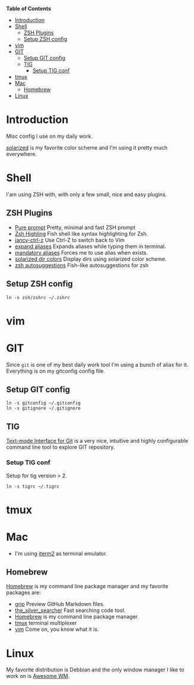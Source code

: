 **Table of Contents**

- [Introduction](#introduction)
- [Shell](#shell)
  - [ZSH Plugins](#zsh-plugins)
  - [Setup ZSH config](#setup-zsh-config)
- [vim](#vim)
- [GIT](#git)
  - [Setup GIT config](#setup-git-config)
  - [TIG](#tig)
    - [Setup TIG conf](#setup-tig-conf)
- [tmux](#tmux)
- [Mac](#mac)
  - [Homebrew](#homebrew)
- [Linux](#linux)

# Introduction

Misc config I use on my daily work.

[solarized](http://ethanschoonover.com/solarized) is my favorite color scheme and I'm using it pretty much everywhere.

# Shell

I'am using ZSH with, with only a few small, nice and easy plugins.

## ZSH Plugins

* [Pure prompt](https://github.com/sindresorhus/pure) Pretty, minimal and fast ZSH prompt
* [Zsh Highling](https://github.com/zsh-users/zsh-syntax-highlighting) Fish shell like syntax highlighting for Zsh.
* [jancy-ctrl-z](https://github.com/robbyrussell/oh-my-zsh/tree/master/plugins/fancy-ctrl-z) Use Ctrl-Z to switch back to Vim
* [expand aliases](https://github.com/jarmo/expand-aliases-oh-my-zsh) Expands aliases while typing them in terminal.
* [mandatory aliases](http://lkdjiin.github.io/blog/2015/07/20/de-meilleurs-alias-avec-zsh/) Forces me to use alias when exists.
* [solarized dir colors](https://github.com/seebi/dircolors-solarized) Display dirs using solarized color scheme.
* [zsh autosuggestions](https://github.com/zsh-users/zsh-autosuggestions) Fish-like autosuggestions for zsh

## Setup ZSH config

```
ln -s zsh/zshrc ~/.zshrc
```

# vim

# GIT

Since ```git``` is one of my best daily work tool I'm using a bunch of alias for it. Everything is on my gitconfig config file.

##  Setup GIT config

```
ln -s gitconfig ~/.gitconfig
ln -s gitignore ~/.gitignore
```

## TIG

[Text-mode Interface for Git](https://jonas.github.io/tig/) is a very nice, intuitive and highly configurable command line tool
to explore GIT repository.

### Setup TIG conf

Setup for tig version > 2.

```
ln -s tigrc ~/.tigrc
```

# tmux

# Mac

* I'm using [iterm2](https://www.iterm2.com/) as terminal emulator.

## Homebrew

[Homebrew](https://brew.sh/index_fr.html) is my command line package manager and my favorite packages are:

* [grip](https://github.com/joeyespo/grip) Preview GitHub Markdown files.
* [the_silver_searcher](https://geoff.greer.fm/ag/) Fast searching code tool.
* [Homebrew](https://brew.sh/index_fr.html) is my command line package manager.
* [tmux](https://github.com/tmux/tmux) terminal multiplexer
* [vim](http://www.vim.org/) Come on, you know what it is.

# Linux

My favorite distribution is Debbian and the only window manager I like to work on is [Awesome WM](https://awesomewm.org/).

